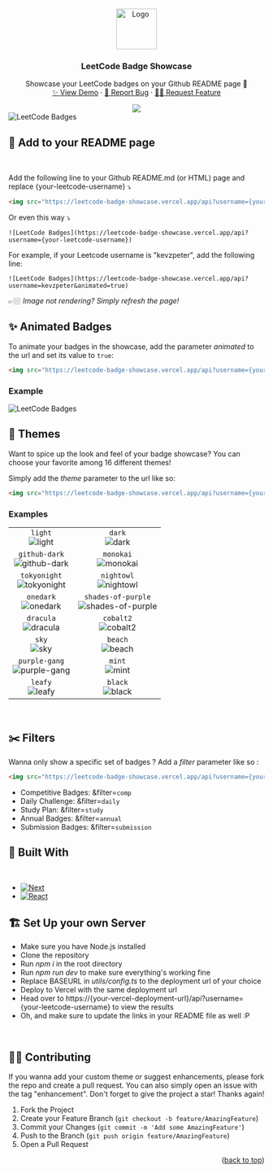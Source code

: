 <a id="readme-top"></a>
<!-- PROJECT LOGO -->
<br />
<div align="center">
  <a href="https://github.com/KevzPeter/Leetcode-Badge-Showcase">
    <img src="images/guardian.png" alt="Logo" width="80" height="80">
  </a>

  <h3 align="center">LeetCode Badge Showcase</h3>

  <p align="center">
    Showcase your LeetCode badges on your Github README page 🤩
    <br />
    <a href="https://leetcode-badge-showcase.vercel.app/">✨ View Demo</a>
    ·
    <a href="https://github.com/KevzPeter/Leetcode-Badge-Showcase/issues">🐛 Report Bug</a>
    ·
    <a href="https://github.com/KevzPeter/Leetcode-Badge-Showcase/issues">💁🏽 Request Feature</a>
  </p>
</div>

<div align="center">
<img src="https://leetcode-badge-showcase.vercel.app/api?username=kevzpeter" />
</div>


<img src="https://leetcode-badge-showcase.vercel.app/api?username={xyguo2020}" alt="LeetCode Badges"/>

## 🚀 Add to your README page 
<br/>

Add the following line to your Github README.md (or HTML) page and replace {your-leetcode-username} ⤵️

```html
<img src="https://leetcode-badge-showcase.vercel.app/api?username={your-leetcode-username}" alt="LeetCode Badges"/>
```
 
 Or even this way ⤵️

```mark
![LeetCode Badges](https://leetcode-badge-showcase.vercel.app/api?username={your-leetcode-username})
```

For example, if your Leetcode username is "kevzpeter", add the following line:

```mark
![LeetCode Badges](https://leetcode-badge-showcase.vercel.app/api?username=kevzpeter&animated=true)
```

👉🏼 *Image not rendering? Simply refresh the page!* 
<br/>

## ✨ Animated Badges

To animate your badges in the showcase, add the parameter *animated* to the url and set its value to `true`:

```html
<img src="https://leetcode-badge-showcase.vercel.app/api?username={your-leetcode-username}&animated=true" alt="LeetCode Badges"/>
```

### Example
![LeetCode Badges](https://leetcode-badge-showcase.vercel.app/api?username=kevzpeter&animated=true&filter=annual)

## 🎨 Themes

Want to spice up the look and feel of your badge showcase?
You can choose your favorite among 16 different themes!

Simply add the *theme* parameter to the url like so:

```html
<img src="https://leetcode-badge-showcase.vercel.app/api?username={your-leetcode-username}&theme={your-theme}" alt="LeetCode Badges"/>
```

### Examples

| | |
| :--: | :--: |
| `light` <br /> ![light][light] | `dark` <br />  ![dark][dark] |
| `github-dark` <br />  ![github-dark][github-dark] | `monokai` <br />  ![monokai][monokai] |
| `tokyonight` <br />  ![tokyonight][tokyonight] | `nightowl` <br />  ![nightowl][nightowl] |
| `onedark` <br />  ![onedark][onedark] | `shades-of-purple` <br />  ![shades-of-purple][shades-of-purple] 
| `dracula` <br />  ![dracula][dracula] | `cobalt2` <br />  ![cobalt2][cobalt2] |
| `sky` <br />  ![sky][sky] | `beach` <br />  ![beach][beach] |
| `purple-gang` <br />  ![purple-gang][purple-gang] | `mint` <br />  ![mint][mint] |
| `leafy` <br />  ![leafy][leafy] | `black` <br />  ![black][black] |

[light]: https://leetcode-badge-showcase.vercel.app/api?username=kevzpeter&theme=light&filter=study
[dark]: https://leetcode-badge-showcase.vercel.app/api?username=kevzpeter&theme=dark&filter=study
[github-dark]: https://leetcode-badge-showcase.vercel.app/api?username=kevzpeter&theme=github-dark&filter=study
[monokai]: https://leetcode-badge-showcase.vercel.app/api?username=kevzpeter&theme=monokai&filter=study
[tokyonight]: https://leetcode-badge-showcase.vercel.app/api?username=kevzpeter&theme=tokyonight&filter=study
[nightowl]: https://leetcode-badge-showcase.vercel.app/api?username=kevzpeter&theme=nightowl&filter=study
[onedark]: https://leetcode-badge-showcase.vercel.app/api?username=kevzpeter&theme=onedark&filter=study
[shades-of-purple]: https://leetcode-badge-showcase.vercel.app/api?username=kevzpeter&theme=shades-of-purple&filter=study
[dracula]: https://leetcode-badge-showcase.vercel.app/api?username=kevzpeter&theme=dracula&filter=study
[cobalt2]: https://leetcode-badge-showcase.vercel.app/api?username=kevzpeter&theme=cobalt2&filter=study
[sky]: https://leetcode-badge-showcase.vercel.app/api?username=kevzpeter&theme=sky&filter=study
[beach]: https://leetcode-badge-showcase.vercel.app/api?username=kevzpeter&theme=beach&filter=study
[purple-gang]: https://leetcode-badge-showcase.vercel.app/api?username=kevzpeter&theme=purple-gang&filter=study
[mint]: https://leetcode-badge-showcase.vercel.app/api?username=kevzpeter&theme=mint&filter=study
[leafy]: https://leetcode-badge-showcase.vercel.app/api?username=kevzpeter&theme=leafy&filter=study
[black]: https://leetcode-badge-showcase.vercel.app/api?username=kevzpeter&theme=black&filter=study

<br/>

## ✂️ Filters

Wanna only show a specific set of badges ? Add a *filter* parameter like so :

```html
<img src="https://leetcode-badge-showcase.vercel.app/api?username={your-leetcode-username}&filter={your-filter}" alt="LeetCode Badges"/>
```

- Competitive Badges: &filter=`comp`
- Daily Challenge: &filter=`daily`
- Study Plan: &filter=`study`
- Annual Badges: &filter=`annual`
- Submission Badges: &filter=`submission`


<!-- BUILT WITH -->
## 🔧 Built With 
<br/>

* [![Next][Next.js]][Next-url]
* [![React][React.js]][React-url]

<!-- SET UP -->
## 🏗️ Set Up your own Server 

* Make sure you have Node.js installed
* Clone the repository
* Run *npm i* in the root directory
* Run *npm run dev* to make sure everything's working fine
* Replace BASEURL in *utils/config.ts* to the deployment url of your choice 
* Deploy to Vercel with the same deployment url
* Head over to https://{your-vercel-deployment-url}/api?username={your-leetcode-username} to view the results
* Oh, and make sure to update the links in your README file as well :P

<br/>

<!-- CONTRIBUTING -->
## 🙌🏼 Contributing 

If you wanna add your custom theme or suggest enhancements, please fork the repo and create a pull request. You can also simply open an issue with the tag "enhancement".
Don't forget to give the project a star! Thanks again!

1. Fork the Project
2. Create your Feature Branch (`git checkout -b feature/AmazingFeature`)
3. Commit your Changes (`git commit -m 'Add some AmazingFeature'`)
4. Push to the Branch (`git push origin feature/AmazingFeature`)
5. Open a Pull Request

<p align="right">(<a href="#readme-top">back to top</a>)</p>


<!-- MARKDOWN LINKS & IMAGES -->
<!-- https://www.markdownguide.org/basic-syntax/#reference-style-links -->
[contributors-shield]: https://img.shields.io/github/contributors/othneildrew/Best-README-Template.svg?style=for-the-badge
[contributors-url]: https://github.com/othneildrew/Best-README-Template/graphs/contributors
[forks-shield]: https://img.shields.io/github/forks/othneildrew/Best-README-Template.svg?style=for-the-badge
[forks-url]: https://github.com/othneildrew/Best-README-Template/network/members
[stars-shield]: https://img.shields.io/github/stars/othneildrew/Best-README-Template.svg?style=for-the-badge
[stars-url]: https://github.com/othneildrew/Best-README-Template/stargazers
[issues-shield]: https://img.shields.io/github/issues/othneildrew/Best-README-Template.svg?style=for-the-badge
[issues-url]: https://github.com/othneildrew/Best-README-Template/issues
[license-shield]: https://img.shields.io/github/license/othneildrew/Best-README-Template.svg?style=for-the-badge
[license-url]: https://github.com/othneildrew/Best-README-Template/blob/master/LICENSE.txt
[linkedin-shield]: https://img.shields.io/badge/-LinkedIn-black.svg?style=for-the-badge&logo=linkedin&colorB=555
[linkedin-url]: https://linkedin.com/in/othneildrew
[product-screenshot]: images/screenshot.png
[Next.js]: https://img.shields.io/badge/next.js-000000?style=for-the-badge&logo=nextdotjs&logoColor=white
[Next-url]: https://nextjs.org/
[React.js]: https://img.shields.io/badge/React-20232A?style=for-the-badge&logo=react&logoColor=61DAFB
[React-url]: https://reactjs.org/
[Vue.js]: https://img.shields.io/badge/Vue.js-35495E?style=for-the-badge&logo=vuedotjs&logoColor=4FC08D
[Vue-url]: https://vuejs.org/
[Angular.io]: https://img.shields.io/badge/Angular-DD0031?style=for-the-badge&logo=angular&logoColor=white
[Angular-url]: https://angular.io/
